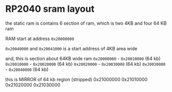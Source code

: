 # RP2040 sram layout

the static ram is contains 6 section of ram, which is two 4KB and four 64 KB ram

RAM start at address `0x20000000`

`0x20040000` and `0x20041000` is a start address of 4KB area wide

and, this is section about 64KB wide ram
`0x20000000` - `0x20010000` (64 kb)
`0x20010000` - `0x20020000` (64 kb)
`0x20020000` - `0x20030000` (64 kb)
`0x20030000` - `0x20040000` (64 kb)

this is MIRROR of 64 kb region (stripped)
0x21000000
0x21010000
0x21020000
0x21030000